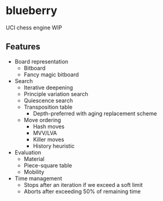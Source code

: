 # blueberry
UCI chess engine WIP

## Features
- Board representation
  - Bitboard
  - Fancy magic bitboard
- Search
  - Iterative deepening
  - Principle variation search
  - Quiescence search
  - Transposition table
    - Depth-preferred with aging replacement scheme
  - Move ordering
    - Hash moves
    - MVV/LVA
    - Killer moves
    - History heuristic
- Evaluation
  - Material
  - Piece-square table
  - Mobility
- Time management
  - Stops after an iteration if we exceed a soft limit
  - Aborts after exceeding 50% of remaining time
